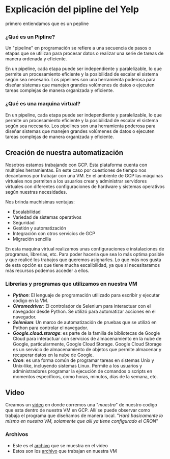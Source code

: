 # Explicación del pipline del Yelp
primero entiendamos que es un pepline

### ¿Qué es un Pipline?

Un "pipeline" en programación se refiere a una secuencia de pasos o etapas que se utilizan para procesar datos o realizar una serie de tareas de manera ordenada y eficiente. 

En un pipeline, cada etapa puede ser independiente y paralelizable, lo que permite un procesamiento eficiente y la posibilidad de escalar el sistema según sea necesario. Los pipelines son una herramienta poderosa para diseñar sistemas que manejen grandes volúmenes de datos o ejecuten tareas complejas de manera organizada y eficiente.

### ¿Qué es una maquina virtual?

En un pipeline, cada etapa puede ser independiente y paralelizable, lo que permite un procesamiento eficiente y la posibilidad de escalar el sistema según sea necesario. Los pipelines son una herramienta poderosa para diseñar sistemas que manejen grandes volúmenes de datos o ejecuten tareas complejas de manera organizada y eficiente.

## Creación de nuestra automatización

Nosotros estamos trabajando con GCP. Esta plataforma cuenta con multiples herramientas. En este caso por cuestiones de tiempo nos decantamos por trabajar con una VM. En el ambiente de GCP las máquinas virtuales nos permiten a los usuarios crear y administrar servidores virtuales con diferentes configuraciones de hardware y sistemas operativos según nuestras necesidades.

Nos brinda muchisimas ventajas:

* Escalabilidad
* Variedad de sistemas operativos
* Seguridad
* Gestión y automatización
* Integración con otros servicios de GCP
* Migración sencilla

En esta maquina virtual realizamos unas configuraciones e instalaciones de programas, librerias, etc. Para poder hacerla que sea lo más optima posible y que realicé los trabajos que queremos asignarles. Lo que más nos gusta de esta opción es que tiene mucha escalibilidad, ya que si necesitaramos más recursos podemos acceder a ellos.

### Librerias y programas que utilizamos en nuestra VM

* ***Python***: El lenguaje de programación utilizado para escribir y ejecutar código en la VM.
* ***Chromedriver***: El controlador de Selenium para interactuar con el navegador desde Python. Se utilizó para automatizar acciones en el navegador.
* ***Selenium***: Un marco de automatización de pruebas que se utilizó en Python para controlar el navegador.
* ***Google.cloud.storage***: es parte de la familia de bibliotecas de Google Cloud para interactuar con servicios de almacenamiento en la nube de Google, particularmente, Google Cloud Storage. Google Cloud Storage es un servicio de almacenamiento de objetos que permite almacenar y recuperar datos en la nube de Google.
* ***Cron***:  es una forma común de programar tareas en sistemas Unix y Unix-like, incluyendo sistemas Linux. Permite a los usuarios y administradores programar la ejecución de comandos o scripts en momentos específicos, como horas, minutos, días de la semana, etc.


## Video

Creamos un [video](https://drive.google.com/file/d/1m9XfsM0mWxTrELu12oXCSscTuTSSfKtZ/view?usp=sharing) en donde corremos una "*muestra*" de nuestro codigo que esta dentro de nuestra VM en GCP. Allí se puede observar como trabaja el programa que diseñamos de manera local. "*Hará basicamente lo mismo en nuestra VM, solamente que alli ya tiene configurado el CRON*"

### Archivos

* Este es el [archivo](https://drive.google.com/file/d/1GZOP_eBlDjF_9knN3UEGLuZ5hEZ2e1FU/view?usp=sharing) que se muestra en el video
* Estos son los [archivo](https://drive.google.com/drive/folders/112NMQ11iN2ZCEbu4hAtI5gxFHTsvzMWl?usp=sharing) que trabajan en nuestra VM
